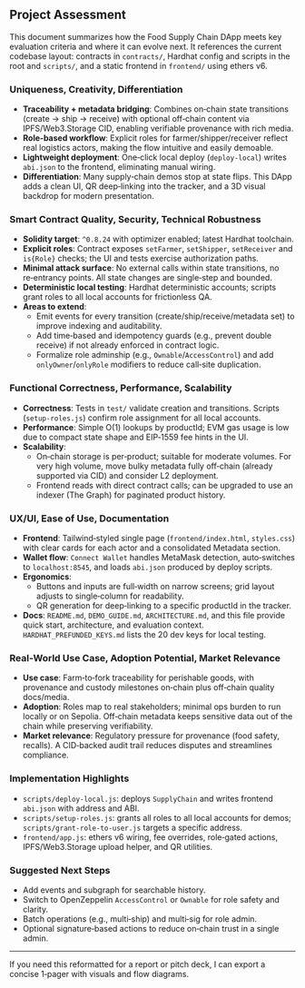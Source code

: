 ## Project Assessment

This document summarizes how the Food Supply Chain DApp meets key evaluation criteria and where it can evolve next. It references the current codebase layout: contracts in `contracts/`, Hardhat config and scripts in the root and `scripts/`, and a static frontend in `frontend/` using ethers v6.

### Uniqueness, Creativity, Differentiation
- **Traceability + metadata bridging**: Combines on‑chain state transitions (create → ship → receive) with optional off‑chain content via IPFS/Web3.Storage CID, enabling verifiable provenance with rich media.
- **Role‑based workflow**: Explicit roles for farmer/shipper/receiver reflect real logistics actors, making the flow intuitive and easily demoable.
- **Lightweight deployment**: One‑click local deploy (`deploy-local`) writes `abi.json` to the frontend, eliminating manual wiring.
- **Differentiation**: Many supply‑chain demos stop at state flips. This DApp adds a clean UI, QR deep‑linking into the tracker, and a 3D visual backdrop for modern presentation.

### Smart Contract Quality, Security, Technical Robustness
- **Solidity target**: `^0.8.24` with optimizer enabled; latest Hardhat toolchain.
- **Explicit roles**: Contract exposes `setFarmer`, `setShipper`, `setReceiver` and `is{Role}` checks; the UI and tests exercise authorization paths.
- **Minimal attack surface**: No external calls within state transitions, no re‑entrancy points. All state changes are single‑step and bounded.
- **Deterministic local testing**: Hardhat deterministic accounts; scripts grant roles to all local accounts for frictionless QA.
- **Areas to extend**:
  - Emit events for every transition (create/ship/receive/metadata set) to improve indexing and auditability.
  - Add time‑based and idempotency guards (e.g., prevent double receive) if not already enforced in contract logic.
  - Formalize role adminship (e.g., `Ownable`/`AccessControl`) and add `onlyOwner`/`onlyRole` modifiers to reduce call‑site duplication.

### Functional Correctness, Performance, Scalability
- **Correctness**: Tests in `test/` validate creation and transitions. Scripts (`setup-roles.js`) confirm role assignment for all local accounts.
- **Performance**: Simple O(1) lookups by productId; EVM gas usage is low due to compact state shape and EIP‑1559 fee hints in the UI.
- **Scalability**:
  - On‑chain storage is per‑product; suitable for moderate volumes. For very high volume, move bulky metadata fully off‑chain (already supported via CID) and consider L2 deployment.
  - Frontend reads with direct contract calls; can be upgraded to use an indexer (The Graph) for paginated product history.

### UX/UI, Ease of Use, Documentation
- **Frontend**: Tailwind‑styled single page (`frontend/index.html`, `styles.css`) with clear cards for each actor and a consolidated Metadata section.
- **Wallet flow**: `Connect Wallet` handles MetaMask detection, auto‑switches to `localhost:8545`, and loads `abi.json` produced by deploy scripts.
- **Ergonomics**:
  - Buttons and inputs are full‑width on narrow screens; grid layout adjusts to single‑column for readability.
  - QR generation for deep‑linking to a specific productId in the tracker.
- **Docs**: `README.md`, `DEMO_GUIDE.md`, `ARCHITECTURE.md`, and this file provide quick start, architecture, and evaluation context. `HARDHAT_PREFUNDED_KEYS.md` lists the 20 dev keys for local testing.

### Real‑World Use Case, Adoption Potential, Market Relevance
- **Use case**: Farm‑to‑fork traceability for perishable goods, with provenance and custody milestones on‑chain plus off‑chain quality docs/media.
- **Adoption**: Roles map to real stakeholders; minimal ops burden to run locally or on Sepolia. Off‑chain metadata keeps sensitive data out of the chain while preserving verifiability.
- **Market relevance**: Regulatory pressure for provenance (food safety, recalls). A CID‑backed audit trail reduces disputes and streamlines compliance.

### Implementation Highlights
- `scripts/deploy-local.js`: deploys `SupplyChain` and writes frontend `abi.json` with address and ABI.
- `scripts/setup-roles.js`: grants all roles to all local accounts for demos; `scripts/grant-role-to-user.js` targets a specific address.
- `frontend/app.js`: ethers v6 wiring, fee overrides, role‑gated actions, IPFS/Web3.Storage upload helper, and QR utilities.

### Suggested Next Steps
- Add events and subgraph for searchable history.
- Switch to OpenZeppelin `AccessControl` or `Ownable` for role safety and clarity.
- Batch operations (e.g., multi‑ship) and multi‑sig for role admin.
- Optional signature‑based actions to reduce on‑chain trust in a single admin.

---
If you need this reformatted for a report or pitch deck, I can export a concise 1‑pager with visuals and flow diagrams.

